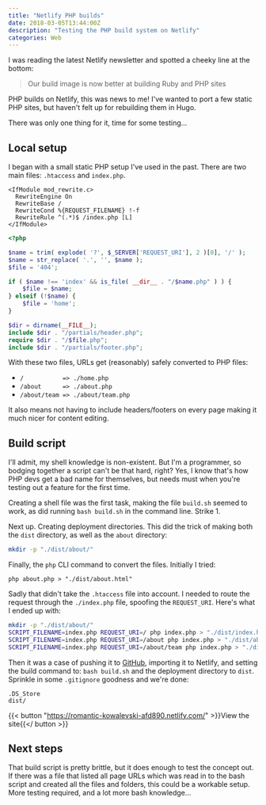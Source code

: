 ```yaml
---
title: "Netlify PHP builds"
date: 2018-03-05T13:44:00Z
description: "Testing the PHP build system on Netlify"
categories: Web
---
```


I was reading the latest Netlify newsletter and spotted a cheeky line at the bottom:

> Our build image is now better at building Ruby and PHP sites

PHP builds on Netlify, this was news to me! I've wanted to port a few static PHP sites, but haven't felt up for rebuilding them in Hugo.

There was only one thing for it, time for some testing...

## Local setup

I began with a small static PHP setup I've used in the past. There are two main files: `.htaccess` and `index.php`.

```apacheconf
<IfModule mod_rewrite.c>
  RewriteEngine On
  RewriteBase /
  RewriteCond %{REQUEST_FILENAME} !-f
  RewriteRule ^(.*)$ /index.php [L]
</IfModule>
```

```php
<?php

$name = trim( explode( '?', $_SERVER['REQUEST_URI'], 2 )[0], '/' );
$name = str_replace( '.', '', $name );
$file = '404';

if ( $name !== 'index' && is_file( __dir__ . "/$name.php" ) ) {
	$file = $name;
} elseif (!$name) {
	$file = 'home';
}

$dir = dirname(__FILE__);
include $dir . "/partials/header.php";
require $dir . "/$file.php";
include $dir . "/partials/footer.php";
```

With these two files, URLs get (reasonably) safely converted to PHP files:

- `/           => ./home.php`
- `/about      => ./about.php`
- `/about/team => ./about/team.php`

It also means not having to include headers/footers on every page making it much nicer for content editing.

## Build script

I'll admit, my shell knowledge is non-existent. But I'm a programmer, so bodging together a script can't be that hard, right? Yes, I know that's how PHP devs get a bad name for themselves, but needs must when you're testing out a feature for the first time.

Creating a shell file was the first task, making the file `build.sh` seemed to work, as did running `bash build.sh` in the command line. Strike 1.

Next up. Creating deployment directories. This did the trick of making both the `dist` directory, as well as the `about` directory:

```bash
mkdir -p "./dist/about/"
```

Finally, the `php` CLI command to convert the files. Initially I tried:

```
php about.php > "./dist/about.html"
```

Sadly that didn't take the `.htaccess` file into account. I needed to route the request through the `./index.php` file, spoofing the `REQUEST_URI`. Here's what I ended up with:

```bash
mkdir -p "./dist/about/"
SCRIPT_FILENAME=index.php REQUEST_URI=/ php index.php > "./dist/index.html"
SCRIPT_FILENAME=index.php REQUEST_URI=/about php index.php > "./dist/about/index.html"
SCRIPT_FILENAME=index.php REQUEST_URI=/about/team php index.php > "./dist/about/team.html"
```

Then it was a case of pushing it to [GitHub](https://github.com/trys/phpbuild), importing it to Netlify, and setting the build command to: `bash build.sh` and the deployment directory to `dist`. Sprinkle in some `.gitignore` goodness and we're done:

```
.DS_Store
dist/
```

{{< button "https://romantic-kowalevski-afd890.netlify.com/" >}}View the site{{</ button >}}

## Next steps

That build script is pretty brittle, but it does enough to test the concept out. If there was a file that listed all page URLs which was read in to the bash script and created all the files and folders, this could be a workable setup. More testing required, and a lot more bash knowledge...
